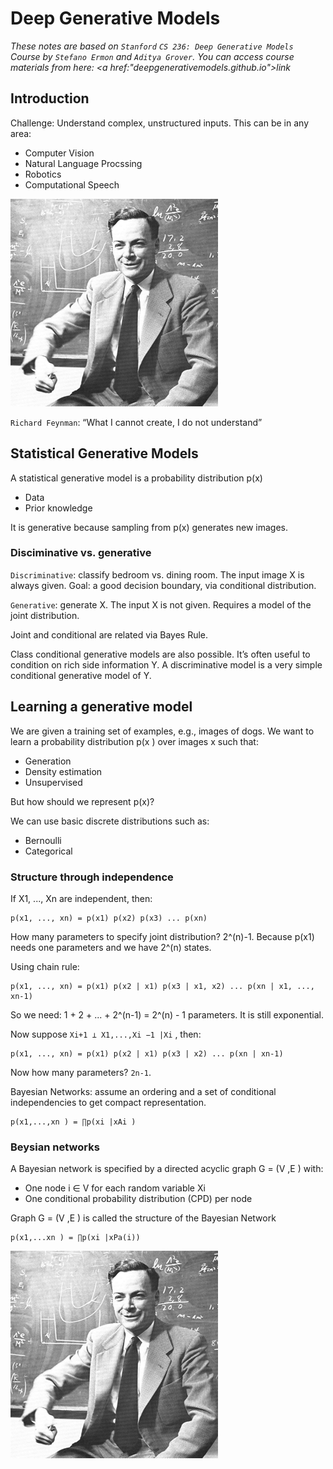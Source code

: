 # Deep Generative Models

*These notes are based on `Stanford` `CS 236: Deep Generative Models` Course by `Stefano Ermon` and `Aditya Grover`. You can access course materials from here: <a href:"deepgenerativemodels.github.io">link</a>*

## Introduction

Challenge: Understand complex, unstructured inputs. This can be in any area:
* Computer Vision
* Natural Language Procssing
* Robotics
* Computational Speech

![image info](./images/Richard.png)

`Richard Feynman`: “What I cannot create, I do not understand”

## Statistical Generative Models
A statistical generative model is a probability distribution p(x)
* Data
* Prior knowledge

It is generative because sampling from p(x) generates new images.

### Disciminative vs. generative
`Discriminative`: classify bedroom vs. dining room. The input image X is always given. Goal: a good decision boundary, via conditional distribution.

`Generative`: generate X. The input X is not given. Requires a model of the joint distribution.

Joint and conditional are related via Bayes Rule.

Class conditional generative models are also possible. It’s often useful to condition on rich side information Y. A discriminative model is a very simple conditional generative model of Y.

## Learning a generative model
We are given a training set of examples, e.g., images of dogs. We want to learn a probability distribution p(x ) over images x such that:
* Generation
* Density estimation
* Unsupervised

But how should we represent p(x)?

We can use basic discrete distributions such as:
* Bernoulli
* Categorical

### Structure through independence
If X1, ..., Xn are independent, then:
```
p(x1, ..., xn) = p(x1) p(x2) p(x3) ... p(xn)
```

How many parameters to specify joint distribution? 2^(n)-1. Because p(x1) needs one parameters and we have 2^(n) states.

Using chain rule:
```
p(x1, ..., xn) = p(x1) p(x2 | x1) p(x3 | x1, x2) ... p(xn | x1, ..., xn-1)
```

So we need: 1 + 2 + ... + 2^(n-1) = 2^(n) - 1 parameters. It is still exponential.

Now suppose `Xi+1 ⊥ X1,...,Xi −1 |Xi` , then:
```
p(x1, ..., xn) = p(x1) p(x2 | x1) p(x3 | x2) ... p(xn | xn-1)
```

Now how many parameters? `2n-1`.

Bayesian Networks: assume an ordering and a set of conditional
independencies to get compact representation.

```
p(x1,...,xn ) = ∏p(xi |xAi )
```

### Beysian networks

A Bayesian network is specified by a directed acyclic graph G = (V ,E ) with:
* One node i ∈ V for each random variable Xi
* One conditional probability distribution (CPD) per node

Graph G = (V ,E ) is called the structure of the Bayesian Network
```
p(x1,...xn ) = ∏p(xi |xPa(i))
```

![image info](./images/Richard.png)
